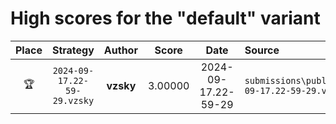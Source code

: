 # High scores for the "default" variant

| Place | Strategy | Author | Score | Date | Source |
|:-----:|:--------:|:------:|:-----:|:----:|:------ |
| :trophy: | `2024-09-17.22-59-29.vzsky` | **vzsky** | 3.00000 | 2024-09-17.22-59-29 | `submissions\public\default\2024-09-17.22-59-29.vzsky.py` |
